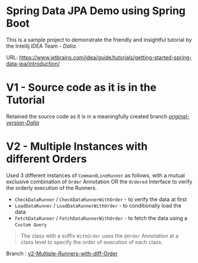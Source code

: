 # Spring Data JPA Demo using Spring Boot

This is a sample project to demonstrate the friendly and insightful
tutorial by the Intellij IDEA Team - *Dalia*. 

URL: https://www.jetbrains.com/idea/guide/tutorials/getting-started-spring-data-jpa/introduction/

# V1 - Source code as it is in the Tutorial

Retained the source code as it is in a meaningfully created branch 
[*original-version-Dalia*](https://github.com/itsraghz/spring-boot-springdata-jpa-demo/tree/original-version-Dalia)

# V2 - Multiple Instances with different Orders

Used 3 different instances of `CommandLineRunner` as follows, 
with a mutual exclusive combination of `Order` Annotation OR the `Ordered` Interface
to verify the orderly execution of the Runners.

* `CheckDataRunner` / `CheckDataRunnerWithOrder` - to verify the data at first
* `LoadDataRunner` / `LoadDataRunnerWithOrder` - to conditionally load the data 
* `FetchDataRunner` / `FetchDataRunnerWithOrder` - to fetch the data using a `Custom Query`

> The class with a suffix `WithOrder` uses the `@Order` Annotation 
> at a class level to specify the order of execution of each class.

Branch : [v2-Multiple-Runners-with-diff-Order](https://github.com/itsraghz/spring-boot-springdata-jpa-demo/tree/v2-Multiple-Runners-with-diff-Order)


